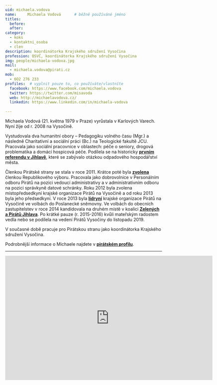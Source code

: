 ```yaml
---
uid: michaela.vodova
name:     Michaela Vodová      # běžně používáné jméno
titles:
  before: 
  after:
category:
  - koks
  - kontaktni_osoba
  - clen
description: koordinátorka Krajského sdružení Vysočina
profession: OSVČ, koordinátorka Krajského sdružení Vysočina
img: people/michaela-vodova.jpg
mail:
  - michaela.vodova@pirati.cz
mob:
  - 6O2 276 233
profiles:  # vyplnit pouze to, co používáte/vlastníte
  facebook: https://www.facebook.com/michaela.vodova
  twitter: https://twitter.com/misavoda
  web: http://michaelavodova.cz/
  linkedin: https://www.linkedin.com/in/michaela-vodova
  
---
```


Michaela Vodová (21. května 1979 v Praze) vyrůstala v Karlových Varech. Nyní žije od r. 2008 na Vysočině.

Vystudovala dva humanitní obory – Pedagogiku volného času (Mgr.) a následně Charitativní a sociální práci (Bc.) na Teologické fakultě JCU. Pracovala jako sociální pracovnice v oblastech: péče o seniory, drogová problematika a domácí hospicová péče. Podílela se na historicky **[prvním referendu v Jihlavě](http://www.referendumjihlava.cz/)**, které se zabývalo otázkou odpadového hospodářství města.

Členkou Pirátské strany se stala v roce 2011. Krátce poté byla **[zvolena](https://forum.pirati.cz/hlasovani-celostatniho-fora-f475/hlasovani-volba-republikoveho-vyboru-t10131.html)** členkou Republikového výboru. Pracovala jako dobrovolnice v Personálním odboru Pirátů na pozici vedoucí administrativy a v administrativním odboru na pozici správkyně datové schránky. Roku 2012 byla zvolena místopředsedkyní krajské organizace Pirátů na Vysočině a od roku 2013 byla jeho předsedkyní. V roce 2013 byla **[lídryní](https://forum.pirati.cz/krajske-forum-vysocina-f416/primarky-na-vysocine-volba-lidra-hlasovani-t18406.html)** krajské organizace Pirátů na Vysočině ve volbách do Poslanecké sněmovny. Ve volbách do obecních zastupitelstev v roce 2014 kandidovala na druhém místě v koalici **[Zelených a Pirátů Jihlava](https://wiki.pirati.cz/regiony/vysocina/volby2014/jihlava)**. Po krátké pauze (r. 2015-2016) kvůli mateřským radostem vedla nebo se podílela na vedení Pirátů Vysočiny do listopadu 2019. 

V současné době pracuje pro Pirátskou stranu jako koordinátorka Krajského sdružení Vysočina. 

Podrobnější informace o Michaele najdete v **[pirátském profilu](https://lide.pirati.cz/personProfile/61/)**.

---

<iframe src="https://calendar.google.com/calendar/embed?showTitle=0&amp;showDate=0&amp;showPrint=0&amp;showTabs=0&amp;showCalendars=0&amp;height=400&amp;wkst=2&amp;bgcolor=%23ffffff&amp;src=vodova.m%40gmail.com&amp;color=%23AB8B00&amp;ctz=Europe%2FPrague" style="border-width:0" width="666" height="400" frameborder="0" scrolling="no"></iframe>

